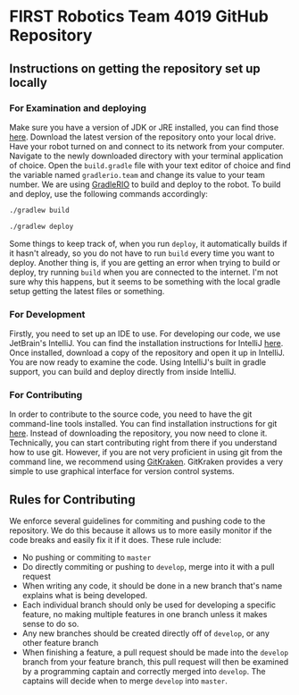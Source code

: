# FIRST Robotics Team 4019 GitHub Repository
## Instructions on getting the repository set up locally
### For Examination and deploying
Make sure you have a version of JDK or JRE installed, you can find those [here](). Download the latest version of the repository onto your local drive. Have your robot turned on and connect to its network from your computer. Navigate to the newly downloaded directory with your terminal application of choice. Open the `build.gradle` file with your text editor of choice and find the variable named `gradlerio.team` and change its value to your team number. We are using [GradleRIO]() to build and deploy to the robot. To build and deploy, use the following commands accordingly:
```bash
./gradlew build
```
```bash
./gradlew deploy
```
Some things to keep track of, when you run `deploy`, it automatically builds if it hasn't already, so you do not have to run `build` every time you want to deploy. Another thing is, if you are getting an error when trying to build or deploy, try running `build` when you are connected to the internet. I'm not sure why this happens, but it seems to be something with the local gradle setup getting the latest files or something.
### For Development
Firstly, you need to set up an IDE to use. For developing our code, we use JetBrain's IntelliJ. You can find the installation instructions for IntelliJ [here](https://www.jetbrains.com/idea/). Once installed, download a copy of the repository and open it up in IntelliJ. You are now ready to examine the code. Using IntelliJ's built in gradle support, you can build and deploy directly from inside IntelliJ.
### For Contributing
In order to contribute to the source code, you need to have the git command-line tools installed. You can find installation instructions for git [here](). Instead of downloading the repository, you now need to clone it. Technically, you can start contributing right from there if you understand how to use git. However, if you are not very proficient in using git from the command line, we recommend using [GitKraken](). GitKraken provides a very simple to use graphical interface for version control systems.
## Rules for Contributing
We enforce several guidelines for commiting and pushing code to the repository. We do this because it allows us to more easily monitor if the code breaks and easily fix it if it does. These rule include:
* No pushing or commiting to `master`
* Do directly commiting or pushing to `develop`, merge into it with a pull request
* When writing any code, it should be done in a new branch that's name explains what is being developed.
* Each individual branch should only be used for developing a specific feature, no making multiple features in one branch unless it makes sense to do so.
* Any new branches should be created directly off of `develop`, or any other feature branch
* When finishing a feature, a pull request should be made into the `develop` branch from your feature branch, this pull request will then be examined by a programming captain and correctly merged into `develop`. The captains will decide when to merge `develop` into `master`.